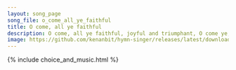 ```yaml
---
layout: song_page
song_file: o_come_all_ye_faithful
title: O come, all ye faithful
description: O come, all ye faithful, joyful and triumphant, O come ye, O come ye to Bethlehem. Come and behold him, born the King of angels.    O come, let us ado... christian 4part acapella 4verse musicbyother textbyother winter 
image: https://github.com/kenanbit/hymn-singer/releases/latest/download/o_come_all_ye_faithful-trad.png
---
```


{% include choice_and_music.html %}